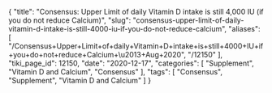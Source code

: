 {
    "title": "Consensus: Upper Limit of daily Vitamin D intake is still 4,000 IU (if you do not reduce Calcium)",
    "slug": "consensus-upper-limit-of-daily-vitamin-d-intake-is-still-4000-iu-if-you-do-not-reduce-calcium",
    "aliases": [
        "/Consensus+Upper+Limit+of+daily+Vitamin+D+intake+is+still+4000+IU+if+you+do+not+reduce+Calcium+\u2013+Aug+2020",
        "/12150"
    ],
    "tiki_page_id": 12150,
    "date": "2020-12-17",
    "categories": [
        "Supplement",
        "Vitamin D and Calcium",
        "Consensus"
    ],
    "tags": [
        "Consensus",
        "Supplement",
        "Vitamin D and Calcium"
    ]
}